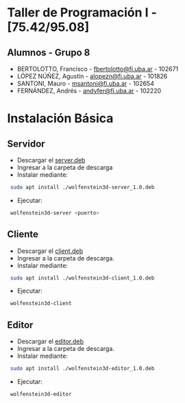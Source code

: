 # Taller de Programación I - [75.42/95.08]

## Alumnos - Grupo 8

- BERTOLOTTO, Francisco - fbertolotto@fi.uba.ar - 102671
- LÓPEZ NÚÑEZ, Agustín - alopezn@fi.uba.ar - 101826
- SANTONI, Mauro - msantoni@fi.uba.ar - 102654
- FERNÁNDEZ, Andrés - andyfer@fi.uba.ar - 102220 

# Instalación Básica

## Servidor

- Descargar el [server.deb](https://github.com/mjsantoni/taller_wolfenstein3D/releases/download/1.0/wolfenstein3d-server_1.0.deb)
- Ingresar a la carpeta de descarga
- Instalar mediante:
```bash 
 sudo apt install ./wolfenstein3d-server_1.0.deb
```
- Ejecutar:
```bash 
 wolfenstein3d-server <puerto>
```

## Cliente

- Descargar el [client.deb](https://github.com/mjsantoni/taller_wolfenstein3D/releases/download/1.0/wolfenstein3d-client_1.0.deb)
- Ingresar a la carpeta de descarga.
- Instalar mediante:
```bash 
 sudo apt install ./wolfenstein3d-client_1.0.deb
```
- Ejecutar:
```bash 
 wolfenstein3d-client
```

## Editor

- Descargar el [editor.deb](https://github.com/mjsantoni/taller_wolfenstein3D/releases/download/1.0/wolfenstein3d-editor_1.0.deb)
- Ingresar a la carpeta de descarga.
- Instalar mediante:
```bash 
 sudo apt install ./wolfenstein3d-editor_1.0.deb
```
- Ejecutar:
```bash 
 wolfenstein3d-editor
```
